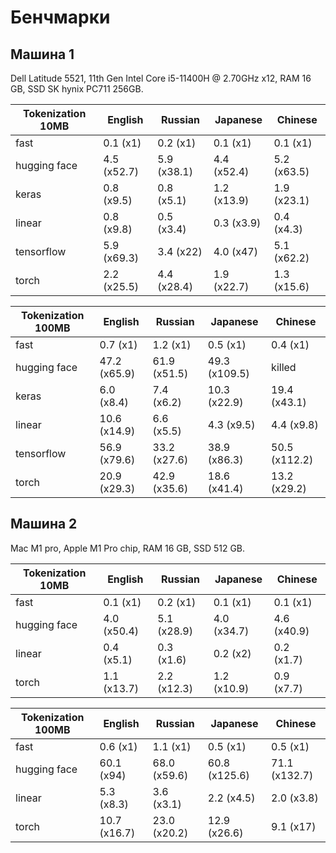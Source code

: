 # Бенчмарки

## Машина 1

Dell Latitude 5521, 11th Gen Intel Core i5-11400H @ 2.70GHz x12, RAM 16 GB, SSD SK hynix PC711 256GB.

| Tokenization 10MB   |   English   |   Russian   |  Japanese   |   Chinese   |
|---------------------|-------------|-------------|-------------|-------------|
| fast                |  0.1 (x1)   |  0.2 (x1)   |  0.1 (x1)   |  0.1 (x1)   |
| hugging face        | 4.5 (x52.7) | 5.9 (x38.1) | 4.4 (x52.4) | 5.2 (x63.5) |
| keras               | 0.8 (x9.5)  | 0.8 (x5.1)  | 1.2 (x13.9) | 1.9 (x23.1) |
| linear              | 0.8 (x9.8)  | 0.5 (x3.4)  | 0.3 (x3.9)  | 0.4 (x4.3)  |
| tensorflow          | 5.9 (x69.3) |  3.4 (x22)  |  4.0 (x47)  | 5.1 (x62.2) |
| torch               | 2.2 (x25.5) | 4.4 (x28.4) | 1.9 (x22.7) | 1.3 (x15.6) |

| Tokenization 100MB   |   English    |   Russian    |   Japanese    |    Chinese    |
|----------------------|--------------|--------------|---------------|---------------|
| fast                 |   0.7 (x1)   |   1.2 (x1)   |   0.5 (x1)    |   0.4 (x1)    |
| hugging face         | 47.2 (x65.9) | 61.9 (x51.5) | 49.3 (x109.5) |    killed     |
| keras                |  6.0 (x8.4)  |  7.4 (x6.2)  | 10.3 (x22.9)  | 19.4 (x43.1)  |
| linear               | 10.6 (x14.9) |  6.6 (x5.5)  |  4.3 (x9.5)   |  4.4 (x9.8)   |
| tensorflow           | 56.9 (x79.6) | 33.2 (x27.6) | 38.9 (x86.3)  | 50.5 (x112.2) |
| torch                | 20.9 (x29.3) | 42.9 (x35.6) | 18.6 (x41.4)  | 13.2 (x29.2)  |

## Машина 2

Mac M1 pro, Apple M1 Pro chip, RAM 16 GB, SSD 512 GB.

| Tokenization 10MB   |   English   |   Russian   |  Japanese   |   Chinese   |
|---------------------|-------------|-------------|-------------|-------------|
| fast                |  0.1 (x1)   |  0.2 (x1)   |  0.1 (x1)   |  0.1 (x1)   |
| hugging face        | 4.0 (x50.4) | 5.1 (x28.9) | 4.0 (x34.7) | 4.6 (x40.9) |
| linear              | 0.4 (x5.1)  | 0.3 (x1.6)  |  0.2 (x2)   | 0.2 (x1.7)  |
| torch               | 1.1 (x13.7) | 2.2 (x12.3) | 1.2 (x10.9) | 0.9 (x7.7)  |

| Tokenization 100MB   |   English    |   Russian    |   Japanese    |    Chinese    |
|----------------------|--------------|--------------|---------------|---------------|
| fast                 |   0.6 (x1)   |   1.1 (x1)   |   0.5 (x1)    |   0.5 (x1)    |
| hugging face         |  60.1 (x94)  | 68.0 (x59.6) | 60.8 (x125.6) | 71.1 (x132.7) |
| linear               |  5.3 (x8.3)  |  3.6 (x3.1)  |  2.2 (x4.5)   |  2.0 (x3.8)   |
| torch                | 10.7 (x16.7) | 23.0 (x20.2) | 12.9 (x26.6)  |   9.1 (x17)   |


